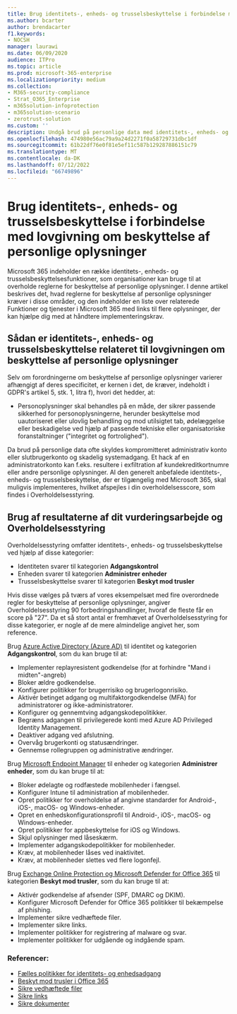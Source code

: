 ```yaml
---
title: Brug identitets-, enheds- og trusselsbeskyttelse i forbindelse med lovgivning om beskyttelse af personlige oplysninger
ms.author: bcarter
author: brendacarter
f1.keywords:
- NOCSH
manager: laurawi
ms.date: 06/09/2020
audience: ITPro
ms.topic: article
ms.prod: microsoft-365-enterprise
ms.localizationpriority: medium
ms.collection:
- M365-security-compliance
- Strat_O365_Enterprise
- m365solution-infoprotection
- m365solution-scenario
- zerotrust-solution
ms.custom: ''
description: Undgå brud på personlige data med identitets-, enheds- og trusselsbeskyttelsestjenester fra Microsoft 365.
ms.openlocfilehash: 474980e56ac79a9a24d2271f0a58729731dbc1df
ms.sourcegitcommit: 61b22df76e0f81e5ef11c587b129287886151c79
ms.translationtype: MT
ms.contentlocale: da-DK
ms.lasthandoff: 07/12/2022
ms.locfileid: "66749896"
---
```

# <a name="use-identity-device-and-threat-protection-for-data-privacy-regulation"></a>Brug identitets-, enheds- og trusselsbeskyttelse i forbindelse med lovgivning om beskyttelse af personlige oplysninger

Microsoft 365 indeholder en række identitets-, enheds- og trusselsbeskyttelsesfunktioner, som organisationer kan bruge til at overholde reglerne for beskyttelse af personlige oplysninger. I denne artikel beskrives det, hvad reglerne for beskyttelse af personlige oplysninger kræver i disse områder, og den indeholder en liste over relaterede Funktioner og tjenester i Microsoft 365 med links til flere oplysninger, der kan hjælpe dig med at håndtere implementeringskrav.

## <a name="how-identity-device-and-threat-protection-relate-to-data-privacy-regulation"></a>Sådan er identitets-, enheds- og trusselsbeskyttelse relateret til lovgivningen om beskyttelse af personlige oplysninger

Selv om forordningerne om beskyttelse af personlige oplysninger varierer afhængigt af deres specificitet, er kernen i det, de kræver, indeholdt i GDPR's artikel 5, stk. 1, litra f), hvori det hedder, at:

- Personoplysninger skal behandles på en måde, der sikrer passende sikkerhed for personoplysningerne, herunder beskyttelse mod uautoriseret eller ulovlig behandling og mod utilsigtet tab, ødelæggelse eller beskadigelse ved hjælp af passende tekniske eller organisatoriske foranstaltninger ("integritet og fortrolighed").

Da brud på personlige data ofte skyldes kompromitteret administrativ konto eller slutbrugerkonto og skadelig systemadgang. Et hack af en administratorkonto kan f.eks. resultere i exfiltration af kundekreditkortnumre eller andre personlige oplysninger. Al den generelt anbefalede identitets-, enheds- og trusselsbeskyttelse, der er tilgængelig med Microsoft 365, skal muligvis implementeres, hvilket afspejles i din overholdelsesscore, som findes i Overholdelsesstyring.

## <a name="using-the-results-of-your-assessment-work-and-compliance-manager"></a>Brug af resultaterne af dit vurderingsarbejde og Overholdelsesstyring

Overholdelsesstyring omfatter identitets-, enheds- og trusselsbeskyttelse ved hjælp af disse kategorier:

- Identiteten svarer til kategorien **Adgangskontrol**
- Enheden svarer til kategorien **Administrer enheder**
- Trusselsbeskyttelse svarer til kategorien **Beskyt mod trusler**
 
Hvis disse vælges på tværs af vores eksempelsæt med fire overordnede regler for beskyttelse af personlige oplysninger, angiver Overholdelsesstyring 90 forbedringshandlinger, hvoraf de fleste får en score på "27". Da et så stort antal er fremhævet af Overholdelsesstyring for disse kategorier, er nogle af de mere almindelige angivet her, som reference.

Brug [Azure Active Directory (Azure AD)](https://azure.microsoft.com/services/active-directory/) til identitet og kategorien **Adgangskontrol**, som du kan bruge til at:

- Implementer replayresistent godkendelse (for at forhindre "Mand i midten"-angreb)
- Bloker ældre godkendelse.
- Konfigurer politikker for brugerrisiko og brugerlogonrisiko.
- Aktivér betinget adgang og multifaktorgodkendelse (MFA) for administratorer og ikke-administratorer.
- Konfigurer og gennemtving adgangskodepolitikker.
- Begræns adgangen til privilegerede konti med Azure AD Privileged Identity Management.
- Deaktiver adgang ved afslutning.
- Overvåg brugerkonti og statusændringer.
- Gennemse rollegruppen og administrative ændringer.

Brug [Microsoft Endpoint Manager](https://www.microsoft.com/microsoft-365/microsoft-endpoint-manager) til enheder og kategorien **Administrer enheder**, som du kan bruge til at:

- Bloker ødelagte og rodfæstede mobilenheder i fængsel.
- Konfigurer Intune til administration af mobilenheder.
- Opret politikker for overholdelse af angivne standarder for Android-, iOS-, macOS- og Windows-enheder.
- Opret en enhedskonfigurationsprofil til Android-, iOS-, macOS- og Windows-enheder.
- Opret politikker for appbeskyttelse for iOS og Windows.
- Skjul oplysninger med låseskærm.
- Implementer adgangskodepolitikker for mobilenheder.
- Kræv, at mobilenheder låses ved inaktivitet.
- Kræv, at mobilenheder slettes ved flere logonfejl.

Brug [Exchange Online Protection og Microsoft Defender for Office 365](../security/office-365-security/defender-for-office-365.md) til kategorien **Beskyt mod trusler**, som du kan bruge til at:

- Aktivér godkendelse af afsender (SPF, DMARC og DKIM).
- Konfigurer Microsoft Defender for Office 365 politikker til bekæmpelse af phishing.
- Implementer sikre vedhæftede filer.
- Implementer sikre links.
- Implementer politikker for registrering af malware og svar.
- Implementer politikker for udgående og indgående spam.

### <a name="references"></a>Referencer:

- [Fælles politikker for identitets- og enhedsadgang](../security/office-365-security/identity-access-policies.md)
- [Beskyt mod trusler i Office 365](https://support.office.com/article/protect-against-threats-in-office-365-b10023f6-f30f-45d3-b3ad-b71aa4aa0d58)
- [Sikre vedhæftede filer](../security/office-365-security/safe-attachments.md)
- [Sikre links](../security/office-365-security/safe-links.md)
- [Sikre dokumenter](../security/office-365-security/safe-docs.md)
